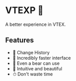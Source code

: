 # VTEXP 💅
A better experience in VTEX.

## Features
- 📁 Change History
- 🚀 Incredibly faster interface
- 🐻 Even a bear can use
- 🌈 Intuitive and beautiful
- ⏱ Don't waste time
